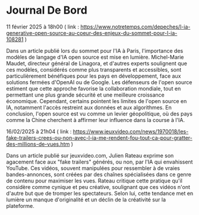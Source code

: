 # Journal De Bord

11 février 2025 à 18h00 ( link : https://www.notretemps.com/depeches/l-ia-generative-open-source-au-coeur-des-enjeux-du-sommet-pour-l-ia-108281 )

Dans un article publié lors du sommet pour l'IA à Paris, l'importance des modèles de langage d'IA open source est mise en lumière. Michel-Marie Maudet, directeur général de Linagora, et d'autres experts soulignent que ces modèles, considérés comme plus transparents et accessibles, sont particulièrement bénéfiques pour les pays en développement, face aux solutions fermées d'OpenAI ou de Google. Les défenseurs de l'open source estiment que cette approche favorise la collaboration mondiale, tout en permettant une plus grande sécurité et une meilleure croissance économique. Cependant, certains pointent les limites de l'open source en IA, notamment l'accès restreint aux données et aux algorithmes. En conclusion, l'open source est vu comme un levier géopolitique, où des pays comme la Chine cherchent à affirmer leur influence dans la course à l'IA.

16/02/2025 à 21h04 ( link : https://www.jeuxvideo.com/news/1970018/les-fake-trailers-crees-ou-non-avec-l-ia-me-rendent-fou-tout-ca-pour-gratter-des-millions-de-vues.htm )

Dans un article publié sur jeuxvideo.com, Julien Rateau exprime son agacement face aux "fake trailers" générés, ou non, par l'IA qui envahissent YouTube. Ces vidéos, souvent manipulées pour ressembler à de vraies bandes-annonces, sont créées par des chaînes spécialisées dans ce genre de contenu pour maximiser les vues. Rateau critique cette pratique qu'il considère comme cynique et peu créative, soulignant que ces vidéos n'ont d'autre but que de tromper les spectateurs. Selon lui, cette tendance met en lumière un manque d'originalité et un déclin de la créativité sur la plateforme.

